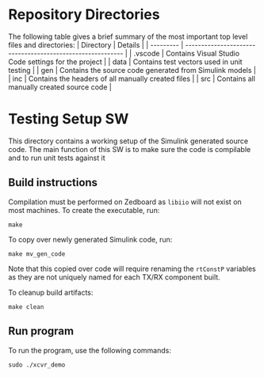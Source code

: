 # Repository Directories
The following table gives a brief summary of the most important top level files and directories:
| Directory | Details                                                    |
| --------- | ---------------------------------------------------------- |
| .vscode   | Contains Visual Studio Code settings for the project       |
| data      | Contains test vectors used in unit testing 				 |
| gen       | Contains the source code generated from Simulink models 	 |
| inc       | Contains the headers of all manually created files         |
| src    	| Contains all manually created source code        			 |

# Testing Setup SW
This directory contains a working setup of the Simulink generated source code.
The main function of this SW is to make sure the code is compilable and to run unit tests against it

## Build instructions
Compilation must be performed on Zedboard as `libiio` will not exist on most machines.
To create the executable, run:
```
make
```

To copy over newly generated Simulink code, run:
```
make mv_gen_code
```
Note that this copied over code will require renaming the `rtConstP` variables as they are not uniquely named
for each TX/RX component built.

To cleanup build artifacts:
```
make clean
```

## Run program
To run the program, use the following commands:
```
sudo ./xcvr_demo
```
